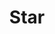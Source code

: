 ---
title: Star
tags: ["star", "favorite", "bookmark", "rating", "review", "rate", "favorite"]
icon: star
svg: '<svg xmlns="http://www.w3.org/2000/svg" width="24" height="24" fill="none" viewBox="0 0 24 24" stroke-width="1.5" stroke-linecap="round" stroke-linejoin="round" stroke="currentColor"><path d="M12.854 3.5a.979.979 0 0 0-1.708 0q-.3.546-.577 1.106a27 27 0 0 0-1.48 3.656c-.139.431-.551.73-1.023.743a29.4 29.4 0 0 0-4.267.425c-.774.136-1.065 1.018-.515 1.556q.188.185.38.365a32 32 0 0 0 3.03 2.527c.367.269.518.73.378 1.152a27 27 0 0 0-1.14 4.927c-.1.755.708 1.288 1.41.928a28.6 28.6 0 0 0 3.98-2.472 1.15 1.15 0 0 1 1.356 0 28.5 28.5 0 0 0 3.98 2.472c.701.36 1.51-.173 1.41-.928q-.058-.425-.127-.845a27 27 0 0 0-1.013-4.082c-.14-.422.01-.883.378-1.152a31.5 31.5 0 0 0 3.41-2.892c.55-.538.26-1.42-.515-1.556a29 29 0 0 0-4.267-.425 1.1 1.1 0 0 1-1.023-.743 27 27 0 0 0-2.057-4.761"/></svg>'
---